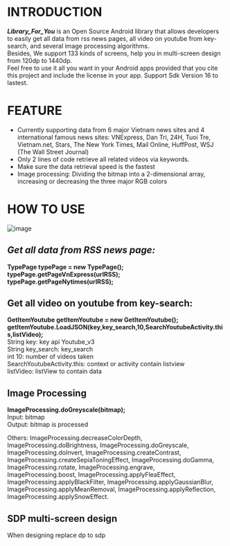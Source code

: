 # **INTRODUCTION**

_**Library_For_You**_ is an Open Source Android library that allows developers to easily get all data from rss news pages, all video on youtube from key-search, and several image processing algorithms. <br>
Besides, We support 133 kinds of screens, help you in multi-screen design from 120dp to 1440dp. <br>
Feel free to use it all you want in your Android apps provided that you cite this project and include the license in your app. Support Sdk Version 16 to lastest. <br>

# **FEATURE**
* Currently supporting data from 6 major Vietnam news sites and 4 international famous news sites: VNExpress, Dan Tri, 24H, Tuoi Tre, Vietnam.net, Stars, The New York Times, Mail Online, HuffPost, WSJ (The Wall Street Journal)
* Only 2 lines of code retrieve all related videos via keywords.
* Make sure the data retrieval speed is the fastest
* Image processing: Dividing the bitmap into a 2-dimensional array, increasing or decreasing the three major RGB colors

# **HOW TO USE**
![image](https://user-images.githubusercontent.com/40598538/50790196-d8303600-12f0-11e9-8e34-cbfa6faaebbe.png)

## **_Get all data from RSS news page:_**


**TypePage typePage = new TypePage();** <br>
**typePage.getPageVnExpress(urlRSS);** <br>
**typePage.getPageNytimes(urlRSS);** <br>

## **Get all video on youtube from key-search:** 
**GetItemYoutube getItemYoutube = new GetItemYoutube();** <br>
**getItemYoutube.LoadJSON(key,key_search,10,SearchYoutubeActivity.this,listVideo);** <br>
String key: key api Youtube_v3 <br>
String key_search: key_search <br>
int 10: number of videos taken <br>
SearchYoutubeActivity.this: context or activity contain listview <br>
listVideo: listView to contain data <br>

## **Image Processing**
**ImageProcessing.doGreyscale(bitmap);** <br>
Input: bitmap <br>
Output: bitmap is processed <br>

Others: ImageProcessing.decreaseColorDepth, ImageProcessing.doBrightness, ImageProcessing.doGreyscale, ImageProcessing.doInvert, ImageProcessing.createContrast, ImageProcessing.createSepiaToningEffect, ImageProcessing.doGamma, ImageProcessing.rotate, ImageProcessing.engrave, ImageProcessing.boost, ImageProcessing.applyFleaEffect, ImageProcessing.applyBlackFilter, ImageProcessing.applyGaussianBlur, ImageProcessing.applyMeanRemoval, ImageProcessing.applyReflection, ImageProcessing.applySnowEffect.

## **SDP multi-screen design**
When designing replace dp to sdp

## 
